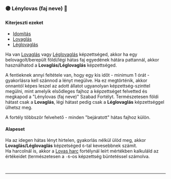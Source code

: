 ### 🟣 Lénylovas (faj neve) 🔁

#### Kiterjeszti ezeket

- [Idomítás](../kepzettsegek.szekunder/idomitas.md)
- [Lovaglás](../kepzettsegek.szekunder/lovaglas.md) 
- [Léglovaglás](../kepzettsegek.szekunder/leglovaglas.md)
 
Ha van [Lovaglás](../kepzettsegek.szekunder/lovaglas.md) vagy [Léglovaglás](../kepzettsegek.szekunder/leglovaglas.md) képzettséged, akkor ha egy belovagolt/berepült földi/légi hátas faj egyedének hátára pattannál, akkor használhatod a **Lovaglás/Léglovaglás** képzettséged.

A fentieknek annyi feltétele van, hogy egy kis időt - minimum 1 órát - gyakorlásra kell szánnod a lényt megülve. Ha ez megtörténik, akkor onnantól képes leszel az adott állatot ugyanolyan képzettség-szinttel megülni, mint amelyik elsődleges fajhoz a képzettséget felvetted és megkapod a "Lénylovas (faj neve)" Szabad Fortélyt. Természetesen földi hátast csak a **Lovaglás**, légi hátast pedig csak a **Léglovaglás** képzettséggel ülhetsz meg.

A fortély többször felvehető - minden "bejáratott" hátas fajhoz külön.

#### Alapeset

Ha az idegen hátas lényt hirtelen, gyakorlás nélkül ülöd meg, akkor **Lovaglás/Léglovaglás** képzetséged `6`-tal kevesebbnek számít.\
Ha harcolnál is, akkor a [Lovas harc](../fortelyok.harci/lovas_harc.md) fortélynál leírt mértékben kalkuláld az értékeidet (természetesen a `-6`-os képzettség büntetéssel számolva.

<br />

---
